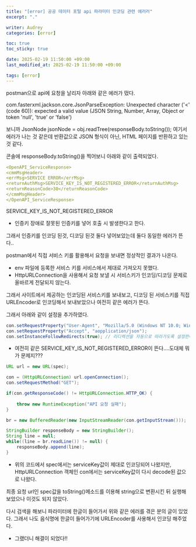 ```yaml
---
title: "[error] 공공 데이터 포털 api 파라미터 인코딩 관련 에러러"
excerpt: "."

writer: Audrey
categories: [error]

toc: true
toc_sticky: true

date: 2025-02-19 11:50:00 +09:00
last_modified_at: 2025-02-19 11:50:00 +09:00

tags: [error]
---
```


postman으로 api에 요청을 날리자 아래와 같은 에러가 떴다.

com.fasterxml.jackson.core.JsonParseException: Unexpected character ('<' (code 60)): expected a valid value (JSON String, Number, Array, Object or token 'null', 'true' or 'false')

보니까 JsonNode jsonNode = obj.readTree(responseBody.toString()); 여기서 에러가 나는 것 같은데 반환값으로 JSON 형식이 아닌, HTML 페이지를 반환하고 있는 것 같다.

콘솔에 responseBody.toString()을 찍어보니 아래와 같이 출력되었다.

```yaml
<OpenAPI_ServiceResponse>
<cmmMsgHeader>
<errMsg>SERVICE ERROR</errMsg>
<returnAuthMsg>SERVICE_KEY_IS_NOT_REGISTERED_ERROR</returnAuthMsg>
<returnReasonCode>30</returnReasonCode>
</cmmMsgHeader>
</OpenAPI_ServiceResponse>
```

SERVICE_KEY_IS_NOT_REGISTERED_ERROR

- 인증키 장애로 잘못된 인증키를 넣어 호출 시 발생한다고 한다.

그래서 인증키를 인코딩 된것, 디코딩 된것 둘다 넣어보았는데 둘다 동일한 에러가 뜬다..

postman에서 직접 서비스 키를 활용해서 요청을 보내면 정상적인 결과가 나온다.

- env 파일에 등록한 서비스 키를 서비스에서 제대로 가져오지 못했다.
- HttpURLConnection을 사용해서 요청 보낼 시 서비스키가 인코딩/디코딩 문제로 올바르게 전달되지 않는다.

그래서 사이트에서 제공하는 인코딩된 서비스키를 보내보고, 디코딩 된 서비스키를 직접 URLEncoder로 인코딩해서 보내보았으나 여전히 같은 에러가 뜬다.

그래서 아래와 같이 설정을 추가하였다.

```java
con.setRequestProperty("User-Agent", "Mozilla/5.0 (Windows NT 10.0; Win64; x64)");
con.setRequestProperty("Accept", "aopplication/json");
con.setInstanceFollowRedirects(true); // 리디렉션을 자동으로 따라가도록 설정한다.
```

- 여전히 같은 SERVICE_KEY_IS_NOT_REGISTERED_ERROR이 뜬다….도대체 뭐가 문제지???

```java
URL url = new URL(spec);

con = (HttpURLConnection) url.openConnection();
con.setRequestMethod("GET");

if(con.getResponseCode() != HttpURLConnection.HTTP_OK) { 
   
    throw new RuntimeException("API 요청 실패");
}

br = new BufferedReader(new InputStreamReader(con.getInputStream()));

StringBuilder responseBody = new StringBuilder();
String line = null;
while((line = br.readLine()) != null) {
    responseBody.append(line);
}
```

- 위의 코드에서 spec에서는 serviceKey값이 제대로 인코딩되어 나왔지만, HttpURLConnection 객체인 con에서는 serviceKey값이 다시 decode된 값으로 나왔다.

최종 요청 url인 spec값을 toString()메소드를 이용해 string으로 변환시킨 뒤 실행해보았으나 이것도 되지 않았다.

다시 검색을 해보니 파라미터에 한글이 들어가서 위와 같은 에러를 겪은 분의 글이 있었다. 그래서 나도 음식명에 한글이 들어가기에 URLEncoder를 사용해서 인코딩 해주었다.

- 그랬더니 해결이 되었다!!